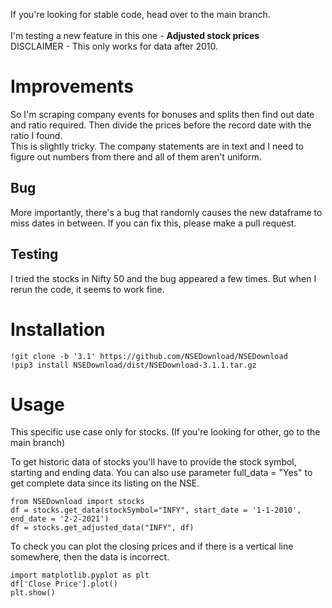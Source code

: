 If you're looking for stable code, head over to the main branch. <br><br>
I'm testing a new feature in this one - **Adjusted stock prices** <br>
DISCLAIMER - This only works for data after 2010.

# Improvements #

So I'm scraping company events for bonuses and splits then find out date and ratio required. Then divide the prices before the record date with the ratio I found. <br>
This is slightly tricky. The company statements are in text and I need to figure out numbers from there and all of them aren't uniform. <br>

## Bug ##
More importantly, there's a bug that randomly causes the new dataframe to miss dates in between. If you can fix this, please make a pull request.

## Testing ##
I tried the stocks in Nifty 50 and the bug appeared a few times. But when I rerun the code, it seems to work fine. 


# Installation #

```
!git clone -b '3.1' https://github.com/NSEDownload/NSEDownload
!pip3 install NSEDownload/dist/NSEDownload-3.1.1.tar.gz 
```

# Usage #

This specific use case only for stocks. (If you're looking for other, go to the main branch)

To get historic data of stocks you'll have to provide the stock symbol, starting and ending data. You can also use parameter full_data = "Yes" to get complete data since its listing on the NSE.

```
from NSEDownload import stocks
df = stocks.get_data(stockSymbol="INFY", start_date = '1-1-2010', end_date = '2-2-2021')
df = stocks.get_adjusted_data("INFY", df)
```

To check you can plot the closing prices and if there is a vertical line somewhere, then the data is incorrect.

```
import matplotlib.pyplot as plt
df['Close Price'].plot()
plt.show()
```
